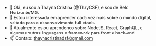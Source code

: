 - 👋 Olá, eu sou a Thayná Cristina (@ThayCSF), e sou de Belo Horizonte/MG.
- 👀 Estou interessada em aprender cada vez mais sobre o mundo digital, voltado para o desenvolvimento full-stack.
- 🌱 Atualmente estou aprendendo sobre NodeJS, React, GraphQL, e algumas outras linguagens e framework para front e back-end.
- 📫 Contato: thaynacristinadsf@gmail.com

<!---
ThayCSF/ThayCSF is a ✨ special ✨ repository because its `README.md` (this file) appears on your GitHub profile.
You can click the Preview link to take a look at your changes.
--->

